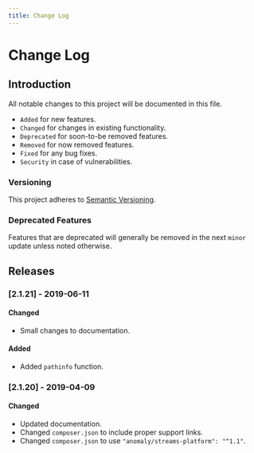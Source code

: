 ```yaml
---
title: Change Log
---
```


# Change Log

<div class="documentation__toc"></div>

## Introduction

All notable changes to this project will be documented in this file.

- `Added` for new features.
- `Changed` for changes in existing functionality.
- `Deprecated` for soon-to-be removed features.
- `Removed` for now removed features.
- `Fixed` for any bug fixes.
- `Security` in case of vulnerabilities.

### Versioning

This project adheres to [Semantic Versioning](https://semver.org/spec/v2.0.0.html).

### Deprecated Features

Features that are deprecated will generally be removed in the next `minor` update unless noted otherwise.

## Releases


### [2.1.21] - 2019-06-11
#### Changed
- Small changes to documentation.

#### Added
- Added `pathinfo` function.


### [2.1.20] - 2019-04-09
#### Changed
- Updated documentation.
- Changed `composer.json` to include proper support links.
- Changed `composer.json` to use `"anomaly/streams-platform": "^1.1"`.
